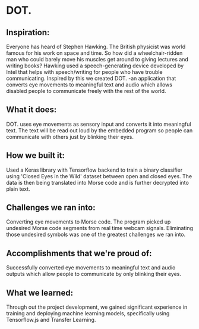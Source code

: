# DOT.

## Inspiration:


Everyone has heard of Stephen Hawking. The British physicist was world famous for his work on space and time. So how did a wheelchair-ridden man who could barely move his muscles get around to giving lectures and writing books? Hawking used a speech-generating device developed by Intel that helps with speech/writing for people who have trouble communicating. Inspired by this we created DOT. -an application that converts eye movements to meaningful text and audio which allows disabled people to communicate freely with the rest of the world.

## What it does:


DOT. uses eye movements as sensory input and converts it into meaningful text. The text will be read out loud by the embedded program so people can communicate with others just by blinking their eyes.

## How we built it:
Used a Keras library with Tensorflow backend to train a binary classifier using 'Closed Eyes in the Wild' dataset between open and closed eyes. The data is then being translated into Morse code and is further decrypted into plain text.

## Challenges we ran into:
Converting eye movements to Morse code. The program picked up undesired Morse code segments from real time webcam signals. Eliminating those undesired symbols was one of the greatest challenges we ran into.

## Accomplishments that we're proud of:
Successfully converted eye movements to meaningful text and audio outputs which allow people to communicate by only blinking their eyes.

## What we learned:
Through out the project development, we gained significant experience in training and deploying machine learning models, specifically using Tensorflow.js and Transfer Learning.
